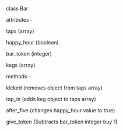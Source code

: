 class Bar

attributes -

taps (array)

happy_hour (boolean)

bar_token (integer)

kegs (array)

methods -

kicked (removes object from taps array)

tap_in (adds keg object to taps array)

after_five (changes happy_hour value to true)

give_token (Subtracts bar_token integer buy 1)
